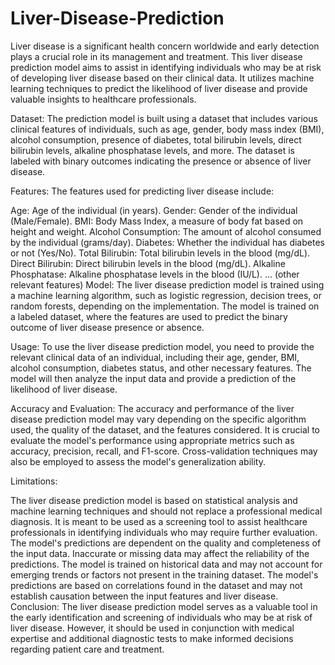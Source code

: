 # Liver-Disease-Prediction

Liver disease is a significant health concern worldwide and early detection plays a crucial role in its management and treatment. This liver disease prediction model aims to assist in identifying individuals who may be at risk of developing liver disease based on their clinical data. It utilizes machine learning techniques to predict the likelihood of liver disease and provide valuable insights to healthcare professionals.

Dataset:
The prediction model is built using a dataset that includes various clinical features of individuals, such as age, gender, body mass index (BMI), alcohol consumption, presence of diabetes, total bilirubin levels, direct bilirubin levels, alkaline phosphatase levels, and more. The dataset is labeled with binary outcomes indicating the presence or absence of liver disease.

Features:
The features used for predicting liver disease include:

Age: Age of the individual (in years).
Gender: Gender of the individual (Male/Female).
BMI: Body Mass Index, a measure of body fat based on height and weight.
Alcohol Consumption: The amount of alcohol consumed by the individual (grams/day).
Diabetes: Whether the individual has diabetes or not (Yes/No).
Total Bilirubin: Total bilirubin levels in the blood (mg/dL).
Direct Bilirubin: Direct bilirubin levels in the blood (mg/dL).
Alkaline Phosphatase: Alkaline phosphatase levels in the blood (IU/L).
... (other relevant features)
Model:
The liver disease prediction model is trained using a machine learning algorithm, such as logistic regression, decision trees, or random forests, depending on the implementation. The model is trained on a labeled dataset, where the features are used to predict the binary outcome of liver disease presence or absence.

Usage:
To use the liver disease prediction model, you need to provide the relevant clinical data of an individual, including their age, gender, BMI, alcohol consumption, diabetes status, and other necessary features. The model will then analyze the input data and provide a prediction of the likelihood of liver disease.

Accuracy and Evaluation:
The accuracy and performance of the liver disease prediction model may vary depending on the specific algorithm used, the quality of the dataset, and the features considered. It is crucial to evaluate the model's performance using appropriate metrics such as accuracy, precision, recall, and F1-score. Cross-validation techniques may also be employed to assess the model's generalization ability.

Limitations:

The liver disease prediction model is based on statistical analysis and machine learning techniques and should not replace a professional medical diagnosis. It is meant to be used as a screening tool to assist healthcare professionals in identifying individuals who may require further evaluation.
The model's predictions are dependent on the quality and completeness of the input data. Inaccurate or missing data may affect the reliability of the predictions.
The model is trained on historical data and may not account for emerging trends or factors not present in the training dataset.
The model's predictions are based on correlations found in the dataset and may not establish causation between the input features and liver disease.
Conclusion:
The liver disease prediction model serves as a valuable tool in the early identification and screening of individuals who may be at risk of liver disease. However, it should be used in conjunction with medical expertise and additional diagnostic tests to make informed decisions regarding patient care and treatment.






